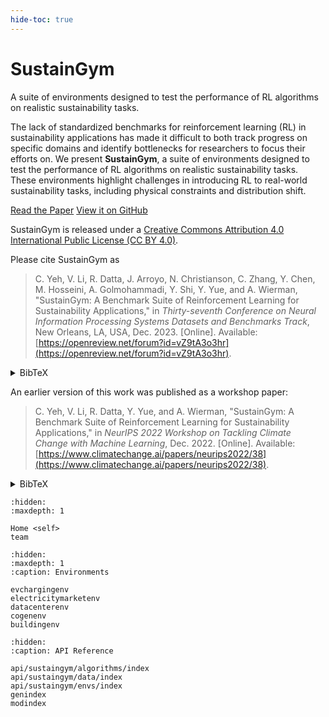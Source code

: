 ```yaml
---
hide-toc: true
---
```


# SustainGym

<p class="fs-6 fw-300">
A suite of environments designed to test the performance of RL algorithms on realistic sustainability tasks.
</p>

The lack of standardized benchmarks for reinforcement learning (RL) in sustainability applications has made it difficult to both track progress on specific domains and identify bottlenecks for researchers to focus their efforts on. We present **SustainGym**, a suite of environments designed to test the performance of RL algorithms on realistic sustainability tasks. These environments highlight challenges in introducing RL to real-world sustainability tasks, including physical constraints and distribution shift.

<p>
    <a href="https://github.com/chrisyeh96/sustaingym/releases/download/v0.1.5/SustainGym.pdf" class="btn btn-blue fs-5 mb-4 mb-md-0 mr-2">Read the Paper</a>
    <a href="https://github.com/chrisyeh96/sustaingym/" class="btn fs-5 mb-4 mb-md-0">View it on GitHub</a>
</p>

SustainGym is released under a [Creative Commons Attribution 4.0 International Public License (CC BY 4.0)](https://creativecommons.org/licenses/by/4.0/).

Please cite SustainGym as

> C. Yeh, V. Li, R. Datta, J. Arroyo, N. Christianson, C. Zhang, Y. Chen, M. Hosseini, A. Golmohammadi, Y. Shi, Y. Yue, and A. Wierman, "SustainGym: A Benchmark Suite of Reinforcement Learning for Sustainability Applications," in _Thirty-seventh Conference on Neural Information Processing Systems Datasets and Benchmarks Track_, New Orleans, LA, USA, Dec. 2023. [Online]. Available: [https://openreview.net/forum?id=vZ9tA3o3hr](https://openreview.net/forum?id=vZ9tA3o3hr).

<details markdown="block">
<summary>BibTeX</summary>

```tex
@inproceedings{yeh2023sustaingym,
    title = {{SustainGym}: {Reinforcement} Learning Environments for Sustainable Energy Systems},
    author = {Yeh, Christopher and Li, Victor and Datta, Rajeev and Arroyo, Julio and Christianson, Nicolas and Zhang, Chi and Chen, Yize and Hosseini, Mehdi and Golmohammadi, Azarang and Shi, Yuanyuan and Yue, Yisong and Wierman, Adam},
    year = 2023,
    month = 12,
    booktitle = {Thirty-seventh Conference on Neural Information Processing Systems Datasets and Benchmarks Track},
    address = {New Orleans, LA, USA},
    url = {https://openreview.net/forum?id=vZ9tA3o3hr}
}
```

</details>

An earlier version of this work was published as a workshop paper:

> C. Yeh, V. Li, R. Datta, Y. Yue, and A. Wierman, "SustainGym: A Benchmark Suite of Reinforcement Learning for Sustainability Applications," in _NeurIPS 2022 Workshop on Tackling Climate Change with Machine Learning_, Dec. 2022. [Online]. Available: [https://www.climatechange.ai/papers/neurips2022/38](https://www.climatechange.ai/papers/neurips2022/38).

<details markdown="block">
<summary>BibTeX</summary>

```tex
@inproceedings{yeh2022sustaingym,
    title = {{SustainGym}: A Benchmark Suite of Reinforcement Learning for Sustainability Applications},
    author = {Yeh, Christopher and Li, Victor and Datta, Rajeev and Yue, Yisong and Wierman, Adam},
    year = 2022,
    month = 12,
    booktitle = {NeurIPS 2022 Workshop on Tackling Climate Change with Machine Learning},
    address = {New Orleans, LA, USA},
    url = {https://www.climatechange.ai/papers/neurips2022/38}
}
```

</details>

```{toctree}
:hidden:
:maxdepth: 1

Home <self>
team
```

```{toctree}
:hidden:
:maxdepth: 1
:caption: Environments

evchargingenv
electricitymarketenv
datacenterenv
cogenenv
buildingenv
```

```{toctree}
:hidden:
:caption: API Reference

api/sustaingym/algorithms/index
api/sustaingym/data/index
api/sustaingym/envs/index
genindex
modindex
```

